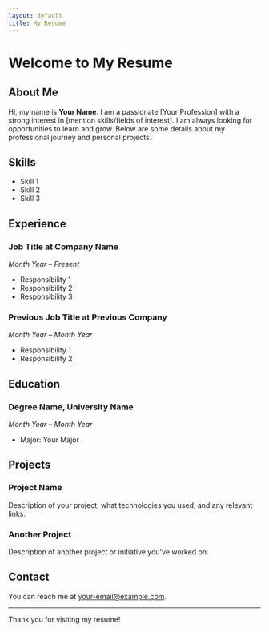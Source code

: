 ```yaml
---
layout: default
title: My Resume
---
```


# Welcome to My Resume

## About Me

Hi, my name is **Your Name**. I am a passionate [Your Profession] with a strong interest in [mention skills/fields of interest]. I am always looking for opportunities to learn and grow. Below are some details about my professional journey and personal projects.

## Skills
- Skill 1
- Skill 2
- Skill 3

## Experience

### Job Title at Company Name
*Month Year – Present*
- Responsibility 1
- Responsibility 2
- Responsibility 3

### Previous Job Title at Previous Company
*Month Year – Month Year*
- Responsibility 1
- Responsibility 2

## Education
### Degree Name, University Name
*Month Year – Month Year*
- Major: Your Major

## Projects

### Project Name
Description of your project, what technologies you used, and any relevant links.

### Another Project
Description of another project or initiative you've worked on.

## Contact
You can reach me at [your-email@example.com](mailto:your-email@example.com).

---

Thank you for visiting my resume!
